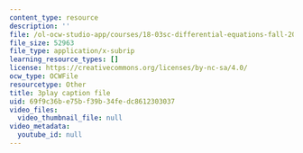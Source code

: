 ```yaml
---
content_type: resource
description: ''
file: /ol-ocw-studio-app/courses/18-03sc-differential-equations-fall-2011/69f9c36be75bf39b34fedc8612303037_te6Mplq3DCU.srt
file_size: 52963
file_type: application/x-subrip
learning_resource_types: []
license: https://creativecommons.org/licenses/by-nc-sa/4.0/
ocw_type: OCWFile
resourcetype: Other
title: 3play caption file
uid: 69f9c36b-e75b-f39b-34fe-dc8612303037
video_files:
  video_thumbnail_file: null
video_metadata:
  youtube_id: null
---
```

